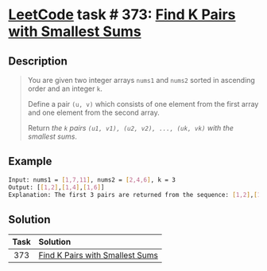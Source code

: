# [LeetCode][leetcode] task # 373: [Find K Pairs with Smallest Sums][task]

Description
-----------

> You are given two integer arrays `nums1` and `nums2` sorted in ascending order and an integer `k`.
> 
> Define a pair `(u, v)` which consists of one element from the first array and one element from the second array.
> 
> Return _the `k` pairs `(u1, v1), (u2, v2), ..., (uk, vk)` with the smallest sums_.

Example
-------

```sh
Input: nums1 = [1,7,11], nums2 = [2,4,6], k = 3
Output: [[1,2],[1,4],[1,6]]
Explanation: The first 3 pairs are returned from the sequence: [1,2],[1,4],[1,6],[7,2],[7,4],[11,2],[7,6],[11,4],[11,6]
```

Solution
--------

| Task | Solution                                    |
|:----:|:--------------------------------------------|
| 373  | [Find K Pairs with Smallest Sums][solution] |


[leetcode]: <http://leetcode.com/>
[task]: <https://leetcode.com/problems/find-k-pairs-with-smallest-sums/>
[solution]: <https://github.com/wellaxis/praxis-leetcode/blob/main/src/main/java/com/witalis/praxis/leetcode/task/h4/p373/option/Practice.java>
